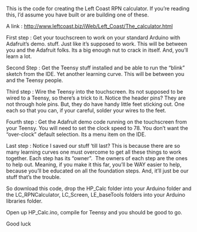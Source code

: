
This is the code for creating the Left Coast RPN calculator.  If you’re reading this, I’d assume you have built or are building one of these.

A link : http://www.leftcoast.biz/iWeb/Left_Coast/The_calculator.html

First step : Get your touchscreen to work on your standard Arduino with Adafruit’s demo. stuff. Just like it’s supposed to work. This will be between you and the Adafruit folks. Its a big enough nut to crack in itself. And, you’ll learn a lot.

Second Step : Get the Teensy stuff installed and be able to run the “blink” sketch from the IDE. Yet another learning curve. This will be between you and the Teensy people.

Third step : Wire the Teensy into the touchscreen. Its not supposed to be wired to a Teensy, so there’s a trick to it. Notice the header pins? They are not through hole pins. But, they do have handy little feet sticking out. One each so that you can, if your careful, solder your wires to the feet.

Fourth step : Get the Adafruit demo code running on the touchscreen from your Teensy. You will need to set the clock speed to 78. You don’t want the “over-clock” default selection. Its a menu item on the IDE.

Last step : Notice I saved our stuff ‘till last? This is because there are so many learning curves one must overcome to get all these things to work together. Each step has its “owner”.  The owners of each step are the ones to help out. Meaning, if you make it this far, you’ll be WAY easier to help, because you’ll be educated on all the foundation steps. And, it’ll just be our stuff that’s the trouble.

So download this code, drop the HP_Calc folder into your Arduino folder and the LC_RPNCalculator, LC_Screen, LE_baseTools folders into your Arduino libraries folder. 

Open up HP_Calc.ino, compile for Teensy and you should be good to go.

Good luck
